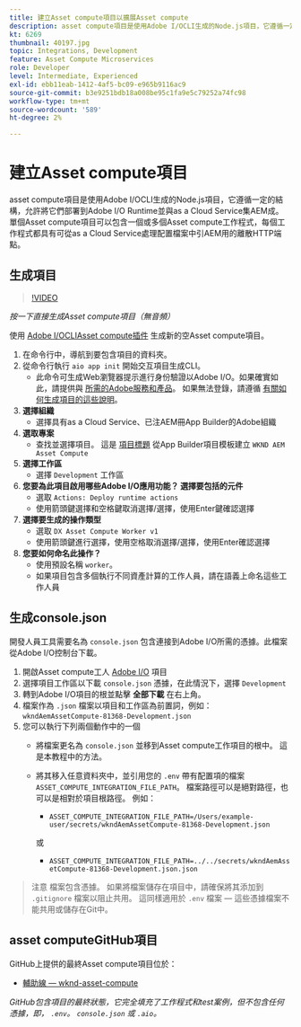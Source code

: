 ```yaml
---
title: 建立Asset compute項目以擴展Asset compute
description: asset compute項目是使用Adobe I/OCLI生成的Node.js項目，它遵循一定的結構，允許將它們部署到Adobe I/O Runtime並與as a Cloud Service集AEM成。
kt: 6269
thumbnail: 40197.jpg
topic: Integrations, Development
feature: Asset Compute Microservices
role: Developer
level: Intermediate, Experienced
exl-id: ebb11eab-1412-4af5-bc09-e965b9116ac9
source-git-commit: b3e9251bdb18a008be95c1fa9e5c79252a74fc98
workflow-type: tm+mt
source-wordcount: '589'
ht-degree: 2%

---
```


# 建立Asset compute項目

asset compute項目是使用Adobe I/OCLI生成的Node.js項目，它遵循一定的結構，允許將它們部署到Adobe I/O Runtime並與as a Cloud Service集AEM成。 單個Asset compute項目可以包含一個或多個Asset compute工作程式，每個工作程式都具有可從as a Cloud Service處理配置檔案中引AEM用的離散HTTP端點。

## 生成項目

>[!VIDEO](https://video.tv.adobe.com/v/40197?quality=12&learn=on)

_按一下直接生成Asset compute項目（無音頻）_

使用 [Adobe I/OCLIAsset compute插件](../set-up/development-environment.md#aio-cli) 生成新的空Asset compute項目。

1. 在命令行中，導航到要包含項目的資料夾。
1. 從命令行執行 `aio app init` 開始交互項目生成CLI。
   + 此命令可生成Web瀏覽器提示進行身份驗證以Adobe I/O。如果確實如此，請提供與 [所需的Adobe服務和產品](../set-up/accounts-and-services.md)。 如果無法登錄，請遵循 [有關如何生成項目的這些說明](https://developer.adobe.com/app-builder/docs/getting_started/first_app/#42-developer-is-not-logged-in-as-enterprise-organization-user)。
1. __選擇組織__
   + 選擇具有as a Cloud Service、已注AEM冊App Builder的Adobe組織
1. __選取專案__
   + 查找並選擇項目。 這是 [項目標題](../set-up/app-builder.md) 從App Builder項目模板建立 `WKND AEM Asset Compute`
1. __選擇工作區__
   + 選擇 `Development` 工作區
1. __您要為此項目啟用哪些Adobe I/O應用功能？ 選擇要包括的元件__
   + 選取 `Actions: Deploy runtime actions`
   + 使用箭頭鍵選擇和空格鍵取消選擇/選擇，使用Enter鍵確認選擇
1. __選擇要生成的操作類型__
   + 選取 `DX Asset Compute Worker v1`
   + 使用箭頭鍵進行選擇，使用空格取消選擇/選擇，使用Enter確認選擇
1. __您要如何命名此操作？__
   + 使用預設名稱 `worker`。
   + 如果項目包含多個執行不同資產計算的工作人員，請在語義上命名這些工作人員

## 生成console.json

開發人員工具需要名為 `console.json` 包含連接到Adobe I/O所需的憑據。此檔案從Adobe I/O控制台下載。

1. 開啟Asset compute工人 [Adobe I/O](https://console.adobe.io) 項目
1. 選擇項目工作區以下載 `console.json` 憑據，在此情況下，選擇 `Development`
1. 轉到Adobe I/O項目的根並點擊 __全部下載__ 在右上角。
1. 檔案作為 `.json` 檔案以項目和工作區為前置詞，例如： `wkndAemAssetCompute-81368-Development.json`
1. 您可以執行下列兩個動作中的一個
   + 將檔案更名為 `console.json` 並移到Asset compute工作項目的根中。 這是本教程中的方法。
   + 將其移入任意資料夾中，並引用您的 `.env` 帶有配置項的檔案 `ASSET_COMPUTE_INTEGRATION_FILE_PATH`。 檔案路徑可以是絕對路徑，也可以是相對於項目根路徑。 例如：
      + `ASSET_COMPUTE_INTEGRATION_FILE_PATH=/Users/example-user/secrets/wkndAemAssetCompute-81368-Development.json`

      或
      + `ASSET_COMPUTE_INTEGRATION_FILE_PATH=../../secrets/wkndAemAssetCompute-81368-Development.json.json`


> 注意
> 檔案包含憑據。 如果將檔案儲存在項目中，請確保將其添加到 `.gitignore` 檔案以阻止共用。 這同樣適用於 `.env` 檔案 — 這些憑據檔案不能共用或儲存在Git中。

## asset computeGitHub項目

GitHub上提供的最終Asset compute項目位於：

+ [輔助線 — wknd-asset-compute](https://github.com/adobe/aem-guides-wknd-asset-compute)

_GitHub包含項目的最終狀態，它完全填充了工作程式和test案例，但不包含任何憑據，即， `.env`。 `console.json` 或 `.aio`。_
